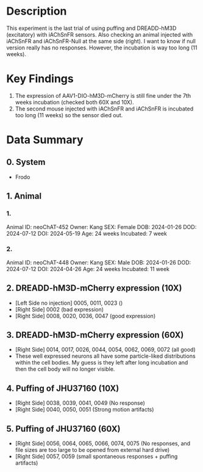 # Description
This experiment is the last trial of using puffing and DREADD-hM3D (excitatory) with iAChSnFR sensors. Also checking an animal injected with iAChSnFR and iAChSnFR-Null at the same side (right). I want to know if null version really has no responses. However, the incubation is way too long (11 weeks).
# Key Findings
1. The expression of AAV1-DIO-hM3D-mCherry is still fine under the 7th weeks incubation (checked both 60X and 10X).
2. The second mouse injected with iAChSnFR and iAChSnFR is incubated too long (11 weeks) so the sensor died out.

# Data Summary
## 0. System
- Frodo

## 1. Animal
### 1.
Animal ID: neoChAT-452
Owner: Kang
SEX: Female
DOB: 2024-01-26
DOD: 2024-07-12
DOI: 2024-05-19
Age: 24 weeks
Incubated: 7 week

### 2.
Animal ID: neoChAT-448
Owner: Kang
SEX: Male
DOB: 2024-01-26
DOD: 2024-07-12
DOI: 2024-04-26
Age: 24 weeks
Incubated: 11 week

## 2. DREADD-hM3D-mCherry expression (10X)
- [Left Side no injection] 0005, 0011, 0023 ()
- [Right Side] 0002 (bad expression)
- [Right Side] 0008, 0020, 0036, 0047 (good expression)

## 3. DREADD-hM3D-mCherry expression (60X)
- [Right Side] 0014, 0017, 0026, 0044, 0054, 0062, 0069, 0072 (all good)
- These well expressed neurons all have some particle-liked distributions within the cell bodies. My guess is they left after long incubation and then the cell body will no longer visible.

## 4. Puffing of JHU37160 (10X)
- [Right Side] 0038, 0039, 0041, 0049 (No response)
- [Right Side] 0040, 0050, 0051 (Strong motion artifacts)

## 5. Puffing of JHU37160 (60X)
- [Right Side] 0056, 0064, 0065, 0066, 0074, 0075 (No responses, and file sizes are too large to be opened from external hard drive)
- [Right Side] 0057, 0059 (small spontaneous responses + puffing artifacts)